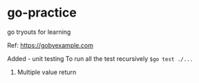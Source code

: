 # go-practice
go tryouts for learning

Ref: https://gobyexample.com

Added - unit testing
To run all the test recursively `$go test ./...`

1. Multiple value return
